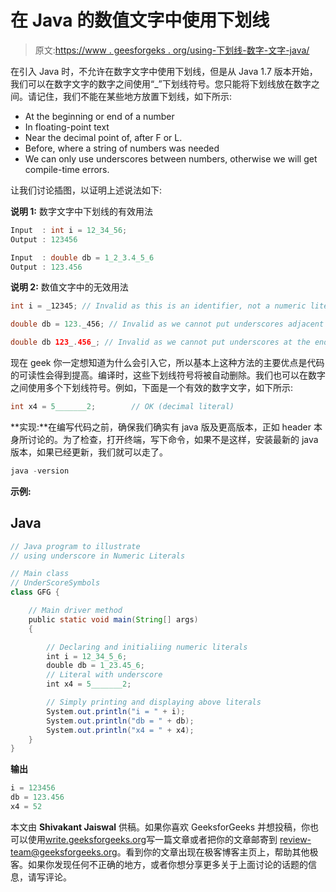 # 在 Java 的数值文字中使用下划线

> 原文:[https://www . geesforgeks . org/using-下划线-数字-文字-java/](https://www.geeksforgeeks.org/using-underscore-numeric-literals-java/)

在引入 Java 时，不允许在数字文字中使用下划线，但是从 Java 1.7 版本开始，我们可以在数字文字的数字之间使用“_”下划线符号。您只能将下划线放在数字之间。请记住，我们不能在某些地方放置下划线，如下所示:

*   At the beginning or end of a number
*   In floating-point text
*   Near the decimal point of, after F or L.
*   Before, where a string of numbers was needed
*   We can only use underscores between numbers, otherwise we will get compile-time errors.

让我们讨论插图，以证明上述说法如下:

**说明 1:** 数字文字中下划线的有效用法

```java
Input  : int i = 12_34_56; 
Output : 123456

Input  : double db = 1_2_3.4_5_6
Output : 123.456
```

**说明 2:** 数值文字中的无效用法

```java
int i = _12345; // Invalid as this is an identifier, not a numeric literal
```

```java
double db = 123._456; // Invalid as we cannot put underscores adjacent to a decimal point
```

```java
double db 123_.456_; // Invalid as we cannot put underscores at the end of a number 
```

现在 geek 你一定想知道为什么会引入它，所以基本上这种方法的主要优点是代码的可读性会得到提高。编译时，这些下划线符号将被自动删除。我们也可以在数字之间使用多个下划线符号。例如，下面是一个有效的数字文字，如下所示:

```java
int x4 = 5_______2;        // OK (decimal literal)
```

**实现:**在编写代码之前，确保我们确实有 java 版及更高版本，正如 header 本身所讨论的。为了检查，打开终端，写下命令，如果不是这样，安装最新的 java 版本，如果已经更新，我们就可以走了。

```java
java -version  
```

**示例:**

## Java

```java
// Java program to illustrate
// using underscore in Numeric Literals

// Main class
// UnderScoreSymbols
class GFG {

    // Main driver method
    public static void main(String[] args)
    {

        // Declaring and initialiing numeric literals
        int i = 12_34_5_6;
        double db = 1_23.45_6;
        // Literal with underscore
        int x4 = 5_______2;

        // Simply printing and displaying above literals
        System.out.println("i = " + i);
        System.out.println("db = " + db);
        System.out.println("x4 = " + x4);
    }
}
```

**输出**

```java
i = 123456
db = 123.456
x4 = 52
```

本文由 **Shivakant Jaiswal** 供稿。如果你喜欢 GeeksforGeeks 并想投稿，你也可以使用[write.geeksforgeeks.org](https://write.geeksforgeeks.org)写一篇文章或者把你的文章邮寄到 review-team@geeksforgeeks.org。看到你的文章出现在极客博客主页上，帮助其他极客。如果你发现任何不正确的地方，或者你想分享更多关于上面讨论的话题的信息，请写评论。